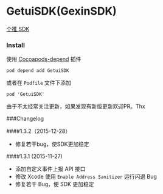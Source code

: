 GetuiSDK(GexinSDK)
========

[个推 SDK](http://docs.getui.com/pages/viewpage.action?pageId=589866)

### Install

使用 [Cocoapods-depend](https://github.com/candyan/cocoapods-depend) 插件

``` pod depend add GetuiSDK ```

或者在 `Podfile` 文件下添加

``` pod 'GetuiSDK' ```

由于不太经常关注更新，如果发现有新版更新欢迎PR。Thx

###Changelog

####1.3.2（2015-12-28）
- 修复若干bug，使SDK更加稳定

####1.3.1 (2015-11-27)

- 添加自定义事件上报 API 接口
- 修改 Xcode 使用 `Enable Address Sanitizer` 运行闪退 Bug
- 修复若干 Bug，使 SDK 更加稳定
